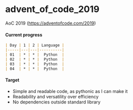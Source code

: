 # advent_of_code_2019
AoC 2019 (https://adventofcode.com/2019)

#### Current progress


```markdown
| Day | 1 | 2 | Language |
|-----|---|---|----------|
| 01  | * | * |  Python  |
| 02  | * | * |  Python  |
| 03  | * | * |  Python  |
| 04  | * | * |  Python  |
```


#### Target
* Simple and readable code, as pythonic as I can make it
* Readability and versatility over efficiency
* No dependencies outside standard library